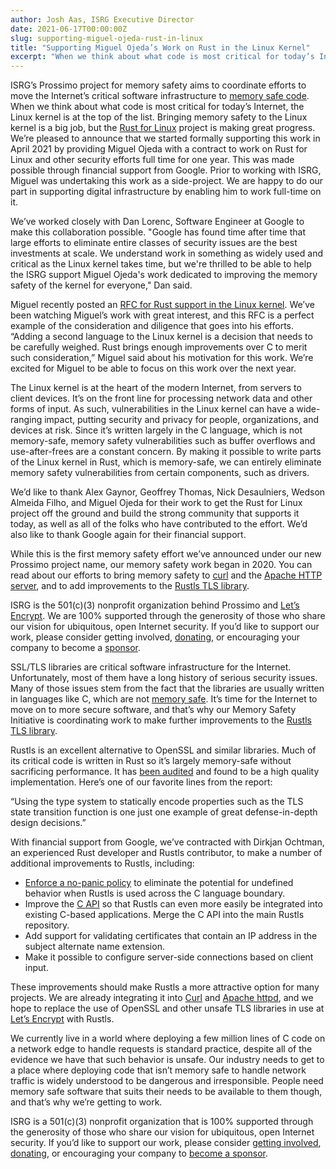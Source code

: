 ```yaml
---
author: Josh Aas, ISRG Executive Director
date: 2021-06-17T00:00:00Z
slug: supporting-miguel-ojeda-rust-in-linux
title: "Supporting Miguel Ojeda’s Work on Rust in the Linux Kernel"
excerpt: "When we think about what code is most critical for today’s Internet, the Linux kernel is at the top of the list."
---
```


ISRG’s Prossimo project for memory safety aims to coordinate efforts to move the Internet’s critical software infrastructure to [memory safe code](https://www.memorysafety.org/docs/memory-safety/). When we think about what code is most critical for today’s Internet, the Linux kernel is at the top of the list. Bringing memory safety to the Linux kernel is a big job, but the [Rust for Linux](https://github.com/Rust-for-Linux/) project is making great progress. We’re pleased to announce that we started formally supporting this work in April 2021 by providing Miguel Ojeda with a contract to work on Rust for Linux and other security efforts full time for one year. This was made possible through financial support from Google. Prior to working with ISRG, Miguel was undertaking this work as a side-project. We are happy to do our part in supporting digital infrastructure by enabling him to work full-time on it.

We’ve worked closely with Dan Lorenc, Software Engineer at Google to make this collaboration possible. "Google has found time after time that large efforts to eliminate entire classes of security issues are the best investments at scale. We understand work in something as widely used and critical as the Linux kernel takes time, but we're thrilled to be able to help the ISRG support Miguel Ojeda's work dedicated to improving the memory safety of the kernel for everyone," Dan said.

Miguel recently posted an [RFC for Rust support in the Linux kernel](https://lkml.org/lkml/2021/4/14/1023). We’ve been watching Miguel’s work with great interest, and this RFC is a perfect example of the consideration and diligence that goes into his efforts. “Adding a second language to the Linux kernel is a decision that needs to be carefully weighed. Rust brings enough improvements over C to merit such consideration,” Miguel said about his motivation for this work. We’re excited for Miguel to be able to focus on this work over the next year.

The Linux kernel is at the heart of the modern Internet, from servers to client devices. It’s on the front line for processing network data and other forms of input. As such, vulnerabilities in the Linux kernel can have a wide-ranging impact, putting security and privacy for people, organizations, and devices at risk. Since it’s written largely in the C language, which is not memory-safe, memory safety vulnerabilities such as buffer overflows and use-after-frees are a constant concern. By making it possible to write parts of the Linux kernel in Rust, which is memory-safe, we can entirely eliminate memory safety vulnerabilities from certain components, such as drivers.

We’d like to thank Alex Gaynor, Geoffrey Thomas, Nick Desaulniers, Wedson Almeida Filho, and Miguel Ojeda for their work to get the Rust for Linux project off the ground and build the strong community that supports it today, as well as all of the folks who have contributed to the effort. We’d also like to thank Google again for their financial support.

While this is the first memory safety effort we’ve announced under our new Prossimo project name, our memory safety work began in 2020. You can read about our efforts to bring memory safety to [curl](https://www.memorysafety.org/post/memory-safe-curl/) and the [Apache HTTP server](https://www.memorysafety.org/post/memory-safe-tls-apache/), and to add improvements to the [Rustls TLS library](https://www.memorysafety.org/post/preparing-rustls-for-wider-adoption/). 

ISRG is the 501(c)(3) nonprofit organization behind Prossimo and [Let’s Encrypt](https://letsencrypt.org/). We are 100% supported through the generosity of those who share our vision for ubiquitous, open Internet security. If you’d like to support our work, please consider getting involved, [donating](https://www.abetterinternet.org/donate/), or encouraging your company to become a [sponsor](https://www.abetterinternet.org/sponsor/).




















SSL/TLS libraries are critical software infrastructure for the Internet. Unfortunately, most of them have a long history of serious security issues. Many of those issues stem from the fact that the libraries are usually written in languages like C, which are not [memory safe](https://www.abetterinternet.org/docs/memory-safety/). It’s time for the Internet to move on to more secure software, and that’s why our Memory Safety Initiative is coordinating work to make further improvements to the [Rustls TLS library](https://github.com/ctz/rustls).

Rustls is an excellent alternative to OpenSSL and similar libraries. Much of its critical code is written in Rust so it’s largely memory-safe without sacrificing performance. It has [been audited](https://github.com/ctz/rustls/blob/main/audit/TLS-01-report.pdf) and found to be a high quality implementation. Here’s one of our favorite lines from the report:

“Using the type system to statically encode properties such as the TLS state transition function is one just one example of great defense-in-depth design decisions.”

With financial support from Google, we’ve contracted with Dirkjan Ochtman, an experienced Rust developer and Rustls contributor, to make a number of additional improvements to Rustls, including:

- [Enforce a no-panic policy](https://github.com/ctz/rustls/issues/447) to eliminate the potential for undefined behavior when Rustls is used across the C language boundary.
- Improve the [C API](https://github.com/abetterinternet/crustls) so that Rustls can even more easily be integrated into existing C-based applications. Merge the C API into the main Rustls repository.
- Add support for validating certificates that contain an IP address in the subject alternate name extension.
- Make it possible to configure server-side connections based on client input.

These improvements should make Rustls a more attractive option for many projects. We are already integrating it into [Curl](https://www.abetterinternet.org/post/memory-safe-curl/) and [Apache httpd](https://www.abetterinternet.org/post/memory-safe-tls-apache/), and we hope to replace the use of OpenSSL and other unsafe TLS libraries in use at [Let’s Encrypt](https://letsencrypt.org/) with Rustls.

We currently live in a world where deploying a few million lines of C code on a network edge to handle requests is standard practice, despite all of the evidence we have that such behavior is unsafe. Our industry needs to get to a place where deploying code that isn’t memory safe to handle network traffic is widely understood to be dangerous and irresponsible. People need memory safe software that suits their needs to be available to them though, and that’s why we’re getting to work.

ISRG is a 501\(c\)(3) nonprofit organization that is 100% supported through the generosity of those who share our vision for ubiquitous, open Internet security. If you’d like to support our work, please consider [getting involved](https://www.abetterinternet.org/getinvolved/), [donating](https://www.abetterinternet.org/donate/), or encouraging your company to [become a sponsor](/sponsor/).
